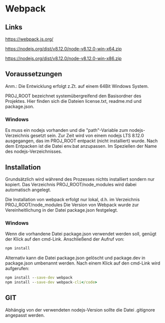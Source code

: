 # Webpack

## Links
https://webpack.js.org/

https://nodejs.org/dist/v8.12.0/node-v8.12.0-win-x64.zip

https://nodejs.org/dist/v8.12.0/node-v8.12.0-win-x86.zip

## Voraussetzungen
Anm.: Die Entwicklung erfolgt z.Zt. auf einem 64Bit Windows System.

PROJ_ROOT bezeichnet systemübergreifend den Basisordner des Projektes.
Hier finden sich die Dateien license.txt, readme.md und package.json.

### Windows
Es muss ein nodejs vorhanden und die "path"-Variable zum nodejs-Verzeichnis gesetzt sein.
Zur Zeit wird von einem nodejs LTS 8.12.0 ausgegangen, das im PROJ_ROOT entpackt (nicht
installiert) wurde. Nach dem Entpacken ist die Datei env.bat anzupassen.
Im Speziellen der Name des nodejs-Verzeichnisses.

## Installation
Grundsätzlich wird während des Prozesses nichts installiert sondern nur kopiert. 
Das Verzeichnis PROJ_ROOT/node_modules wird dabei automatisch angelegt.

Die Installation von webpack erfolgt nur lokal, d.h. im Verzeichnis PROJ_ROOT/node_modules
Die Version von Webpack wurde zur Vereinheitlichung in der Datei package.json festgelegt.

### Windows
Wenn die vorhandene Datei package.json verwendet werden soll, genügt der Klick auf den cmd-Link.
Anschließend der Aufruf von:
```cmd
npm install
```

Alternativ kann die Datei package.json gelöscht und package.dev in package.json umbenannt werden.
Nach einem Klick auf den cmd-Link wird aufgerufen:
```cmd
npm install --save-dev webpack
npm install --save-dev webpack-cli</code>
```

## GIT
Abhängig von der verwendeten nodejs-Version sollte die Datei .gitignore angepasst werden.